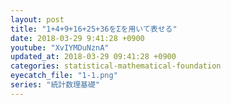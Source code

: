 ```yaml
---
layout: post
title: "1+4+9+16+25+36をΣを用いて表せる"
date: 2018-03-29 9:41:28 +0900
youtube: "XvIYMDuNznA"
updated_at: 2018-03-29 09:41:28 +0900
categories: statistical-mathematical-foundation
eyecatch_file: "1-1.png"
series: "統計数理基礎"
---
```


<amp-gist
  data-gistid="506a6f3071c459c8a506a23b6e6e22f9"
  layout="fixed-height"
  height="225">
</amp-gist>
